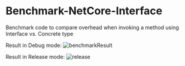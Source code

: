 # Benchmark-NetCore-Interface
Benchmark code to compare overhead when invoking a method using Interface vs. Concrete type

Result in Debug mode:
![benchmarkResult](https://user-images.githubusercontent.com/33999631/150381396-d8fd0cf4-04f1-4268-82ad-78405b6837eb.png)

Result in Release mode:
![release](https://user-images.githubusercontent.com/33999631/150555885-8745b3ad-4463-43fb-a320-47769ff08264.png)

